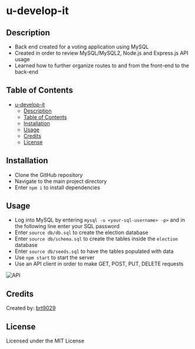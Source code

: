 # u-develop-it

## Description
- Back end created for a voting application using MySQL
- Created in order to review MySQL/MySQL2, Node.js and Express.js API usage
- Learned how to further organize routes to and from the front-end to the back-end


## Table of Contents
- [u-develop-it](#u-develop-it)
  - [Description](#description)
  - [Table of Contents](#table-of-contents)
  - [Installation](#installation)
  - [Usage](#usage)
  - [Credits](#credits)
  - [License](#license)

## Installation
- Clone the GitHub repository
- Navigate to the main project directory
- Enter ```npm i``` to install dependencies

## Usage
- Log into MySQL by entering ```mysql -u <your-sql-username> -p>``` and in the following line enter your SQL password
- Enter ```source db/db.sql``` to create the election database
- Enter ```source db/schema.sql``` to create the tables inside the ```election``` database
- Enter ```source db/seeds.sql``` to have the tables populated with data
- Use ```npm start``` to start the server
- Use an API client in order to make GET, POST, PUT, DELETE requests

![API](https://user-images.githubusercontent.com/26530136/187099389-cfab16f4-16ca-4baf-bda6-d678e387522e.PNG)


## Credits
Created by: [brt9029](wwww.github.com/brt9029 "GitHub Profile Link")

## License
Licensed under the MIT License
